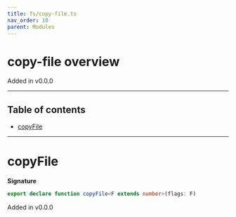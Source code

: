 ```yaml
---
title: fs/copy-file.ts
nav_order: 10
parent: Modules
---
```


# copy-file overview

Added in v0.0.0

---

<h2 class="text-delta">Table of contents</h2>

- [copyFile](#copyfile)

---

# copyFile

**Signature**

```ts
export declare function copyFile<F extends number>(flags: F)
```

Added in v0.0.0
